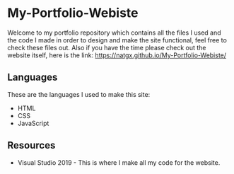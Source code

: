# My-Portfolio-Webiste
Welcome to my portfolio repository which contains all the files I used and the code I made in order to design and make the site functional, feel free to check these files out. Also if you have the time please check out the website itself, here is the link: https://natgx.github.io/My-Portfolio-Webiste/
## Languages
These are the languages I used to make this site:
* HTML
* CSS
* JavaScript
## Resources
* Visual Studio 2019 - This is where I make all my code for the website.
